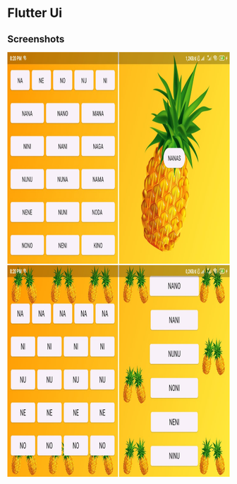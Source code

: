 # Flutter Ui

## Screenshots
<img src="screenshot/page2.jpg" height="480px" > 
<img src="screenshot/page1.jpg" height="480px" > 
